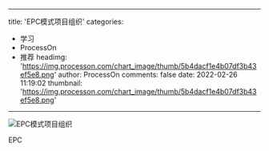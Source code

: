 
---
title: 'EPC模式项目组织'
categories: 
 - 学习
 - ProcessOn
 - 推荐
headimg: 'https://img.processon.com/chart_image/thumb/5b4dacf1e4b07df3b43ef5e8.png'
author: ProcessOn
comments: false
date: 2022-02-26 11:19:02
thumbnail: 'https://img.processon.com/chart_image/thumb/5b4dacf1e4b07df3b43ef5e8.png'
---

<div>   
<img class="thumb" alt="EPC模式项目组织" src="https://img.processon.com/chart_image/thumb/5b4dacf1e4b07df3b43ef5e8.png" referrerpolicy="no-referrer">
<p>EPC</p>  
</div>
            